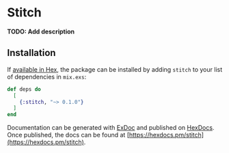# Stitch

**TODO: Add description**

## Installation

If [available in Hex](https://hex.pm/docs/publish), the package can be installed
by adding `stitch` to your list of dependencies in `mix.exs`:

```elixir
def deps do
  [
    {:stitch, "~> 0.1.0"}
  ]
end
```

Documentation can be generated with [ExDoc](https://github.com/elixir-lang/ex_doc)
and published on [HexDocs](https://hexdocs.pm). Once published, the docs can
be found at [https://hexdocs.pm/stitch](https://hexdocs.pm/stitch).

